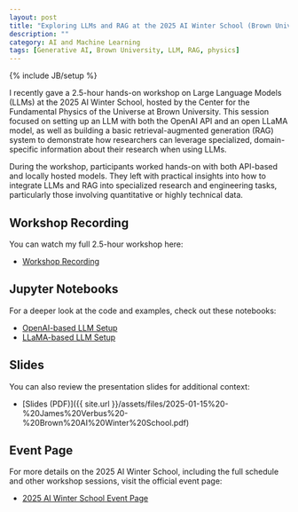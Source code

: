 ```yaml
---
layout: post
title: "Exploring LLMs and RAG at the 2025 AI Winter School (Brown University)"
description: ""
category: AI and Machine Learning
tags: [Generative AI, Brown University, LLM, RAG, physics]
---
```

{% include JB/setup %}

I recently gave a 2.5-hour hands-on workshop on Large Language Models (LLMs) at the 2025 AI Winter School, hosted by the Center for the Fundamental Physics of the Universe at Brown University. This session focused on setting up an LLM with both the OpenAI API and an open LLaMA model, as well as building a basic retrieval-augmented generation (RAG) system to demonstrate how researchers can leverage specialized, domain-specific information about their research when using LLMs.

During the workshop, participants worked hands-on with both API-based and locally hosted models. They left with practical insights into how to integrate LLMs and RAG into specialized research and engineering tasks, particularly those involving quantitative or highly technical data.

## Workshop Recording

You can watch my full 2.5-hour workshop here:  
- [Workshop Recording](https://www.youtube.com/watch?v=3Ra9vuHEh7U&list=PL21yWP3gTVmo7gfqS1y0GSeB5ypla8kvi&index=5)

## Jupyter Notebooks

For a deeper look at the code and examples, check out these notebooks:  
- [OpenAI-based LLM Setup](https://github.com/jverbus/jverbus.github.io/blob/master/assets/files/2025_01_15_James_Verbus_Brown_AI_Winter_School_Open_AI.ipynb)  
- [LLaMA-based LLM Setup](https://github.com/jverbus/jverbus.github.io/blob/master/assets/files/2025_01_15_James_Verbus_Brown_AI_Winter_School_LLaMa.ipynb)  

## Slides

You can also review the presentation slides for additional context:  
- [Slides (PDF)]({{ site.url }}/assets/files/2025-01-15%20-%20James%20Verbus%20-%20Brown%20AI%20Winter%20School.pdf)

## Event Page

For more details on the 2025 AI Winter School, including the full schedule and other workshop sessions, visit the official event page:  
- [2025 AI Winter School Event Page](https://indico.physics.brown.edu/event/34/)